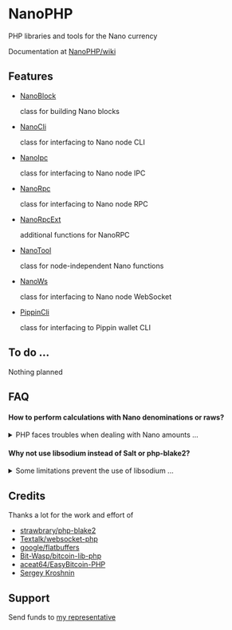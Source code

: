 # NanoPHP

PHP libraries and tools for the Nano currency

Documentation at [NanoPHP/wiki](https://github.com/MikeRow/NanoPHP/wiki)

## Features

- [NanoBlock](https://github.com/MikeRow/NanoPHP/wiki/NanoBlock)

  class for building Nano blocks

- [NanoCli](https://github.com/MikeRow/NanoPHP/wiki/NanoCli)

  class for interfacing to Nano node CLI
  
- [NanoIpc](https://github.com/MikeRow/NanoPHP/wiki/NanoIpc)

  class for interfacing to Nano node IPC

- [NanoRpc](https://github.com/MikeRow/NanoPHP/wiki/NanoRpc)

  class for interfacing to Nano node RPC

- [NanoRpcExt](https://github.com/MikeRow/NanoPHP/wiki/NanoRpcExt)

  additional functions for NanoRPC

- [NanoTool](https://github.com/MikeRow/NanoPHP/wiki/NanoTool)

  class for node-independent Nano functions
  
- [NanoWs](https://github.com/MikeRow/NanoPHP/wiki/NanoWs)

  class for interfacing to Nano node WebSocket
  
- [PippinCli](https://github.com/MikeRow/NanoPHP/wiki/PippinCli)

  class for interfacing to Pippin wallet CLI
  
## To do ...

Nothing planned

## FAQ

#### How to perform calculations with Nano denominations or raws?

<details><summary>PHP faces troubles when dealing with Nano amounts ...</summary>
<p>

- Data type `float` isn't precise at certain decimal depths
- Data type `integer` size is limited to 64 bit

A good solution is to perform calculations in raws using [GNU Multiple Precision](https://www.php.net/manual/en/book.gmp.php)

</p>
</details>

#### Why not use libsodium instead of Salt or php-blake2?

<details><summary>Some limitations prevent the use of libsodium ...</summary>
<p>

- Functions `sodium_crypto_sign_*` use SHA-2 instead Blake2
- Functions `sodium_crypto_generichash_*` don't allow output smaller than 16 bytes

</p>
</details>

## Credits

Thanks a lot for the work and effort of

- [strawbrary/php-blake2](https://github.com/strawbrary/php-blake2)
- [Textalk/websocket-php](https://github.com/Textalk/websocket-php)
- [google/flatbuffers](https://github.com/google/flatbuffers)
- [Bit-Wasp/bitcoin-lib-php](https://github.com/Bit-Wasp/bitcoin-lib-php)
- [aceat64/EasyBitcoin-PHP](https://github.com/aceat64/EasyBitcoin-PHP)
- [Sergey Kroshnin](https://github.com/SergiySW)

## Support

Send funds to [my representative](https://mynano.ninja/account/mikerow)